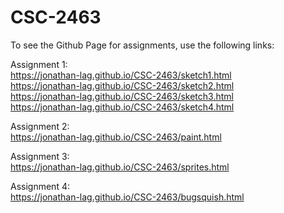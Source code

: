 # CSC-2463

To see the Github Page for assignments, use the following links:

Assignment 1:  
https://jonathan-lag.github.io/CSC-2463/sketch1.html  
https://jonathan-lag.github.io/CSC-2463/sketch2.html  
https://jonathan-lag.github.io/CSC-2463/sketch3.html  
https://jonathan-lag.github.io/CSC-2463/sketch4.html  

Assignment 2:  
https://jonathan-lag.github.io/CSC-2463/paint.html  

Assignment 3:  
https://jonathan-lag.github.io/CSC-2463/sprites.html  

Assignment 4:  
https://jonathan-lag.github.io/CSC-2463/bugsquish.html  